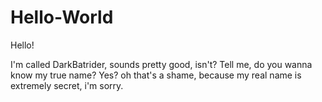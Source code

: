 # Hello-World



Hello!

I'm called DarkBatrider, sounds pretty good, isn't?
Tell me, do you wanna know my true name?
Yes? oh that's a shame, because my real name is extremely secret, i'm sorry.
